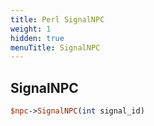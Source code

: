 ```yaml
---
title: Perl SignalNPC
weight: 1
hidden: true
menuTitle: SignalNPC
---
```

## SignalNPC
```perl
$npc->SignalNPC(int signal_id)
```